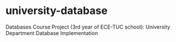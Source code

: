 # university-database
Databases Course Project (3rd year of ECE-TUC school): University Department Database Implementation
